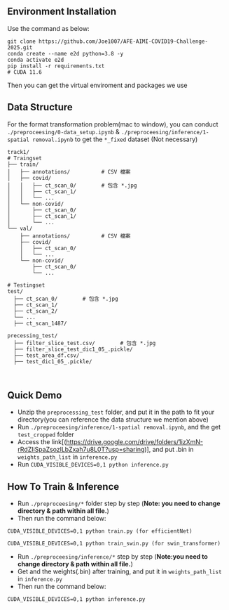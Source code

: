 ## Environment Installation
Use the command as below:
```
git clone https://github.com/Joe1007/AFE-AIMI-COVID19-Challenge-2025.git
conda create --name e2d python=3.8 -y
conda activate e2d 
pip install -r requirements.txt
# CUDA 11.6
```
Then you can get the virtual enviroment and packages we use

## Data Structure
For the format transformation problem(mac to window), you can conduct `./preproceesing/0-data_setup.ipynb` & `./preproceesing/inference/1-spatial removal.ipynb` to get the `*_fixed` dataset (Not necessary)
```
track1/
# Traingset
├── train/
│   ├── annotations/          # CSV 檔案
│   ├── covid/
│   │   ├── ct_scan_0/        # 包含 *.jpg
│   │   ├── ct_scan_1/
│   │   └── ...
│   └── non-covid/
│       ├── ct_scan_0/
│       ├── ct_scan_1/
│       └── ...
└── val/
    ├── annotations/          # CSV 檔案
    ├── covid/
    │   ├── ct_scan_0/
    │   └── ...
    └── non-covid/
        ├── ct_scan_0/
        └── ...

# Testingset
test/
  ├── ct_scan_0/        # 包含 *.jpg
  ├── ct_scan_1/
  ├── ct_scan_2/
  └── ...
  ├── ct_scan_1487/

precessing_test/
  ├── filter_slice_test.csv/        # 包含 *.jpg
  ├── filter_slice_test_dic1_05_.pickle/
  ├── test_area_df.csv/
  ├── test_dic1_05_.pickle/



```

## Quick Demo
- Unzip the `preprocessing_test` folder, and put it in the path to fit your directory(you can reference the data structure we mention above)
- Run `./preproceesing/inference/1-spatial removal.ipynb`, and the get `test_cropped` folder
- Access the link[(https://drive.google.com/drive/folders/1izXmN-rRdZIiSpaZsozlLbZxah7u8L0T?usp=sharing)], and put .bin in `weights_path_list` in `inference.py`
- Run `CUDA_VISIBLE_DEVICES=0,1 python inference.py`



## How To Train & Inference
- Run `./preproceesing/*` folder step by step (**Note: you need to change directory & path within all file.**)
- Then run the command below:
```
CUDA_VISIBLE_DEVICES=0,1 python train.py (for efficientNet)

CUDA_VISIBLE_DEVICES=0,1 python train_swin.py (for swin_transformer)
```

- Run `./preproceesing/inference/*` step by step (**Note:you need to change directory & path within all file.**)
- Get and the weights(.bin) after training, and put it in `weights_path_list` in `inference.py`
- Then run the command below:
```
CUDA_VISIBLE_DEVICES=0,1 python inference.py
```
